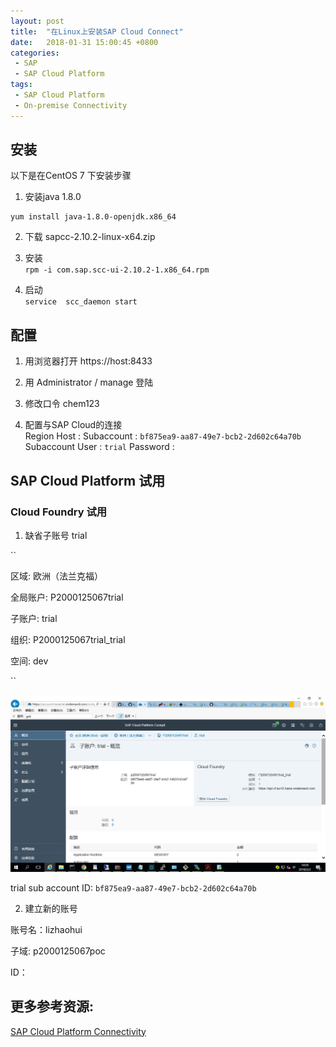 ```yaml
---
layout: post
title:  "在Linux上安装SAP Cloud Connect"
date:   2018-01-31 15:00:45 +0800
categories:
 - SAP
 - SAP Cloud Platform
tags:
 - SAP Cloud Platform
 - On-premise Connectivity
---
```


## 安装
   以下是在CentOS 7 下安装步骤

1. 安装java 1.8.0  
  ```
  yum install java-1.8.0-openjdk.x86_64
  ```


2. 下载 sapcc-2.10.2-linux-x64.zip


3. 安装  
    `rpm -i com.sap.scc-ui-2.10.2-1.x86_64.rpm`


4. 启动  
   `service  scc_daemon start`


## 配置
   1. 用浏览器打开 https://host:8433

   2. 用  Administrator / manage 登陆

   3. 修改口令 chem123

   4. 配置与SAP Cloud的连接  
     Region Host :
     Subaccount : `bf875ea9-aa87-49e7-bcb2-2d602c64a70b`
     Subaccount User : `trial`
     Password :




## SAP Cloud Platform 试用
###  Cloud Foundry 试用

1. 缺省子账号 trial  

``

区域: 欧洲（法兰克福）

全局账户: P2000125067trial

子账户: trial

组织: P2000125067trial_trial

空间: dev  

``

![](/assets/images/sap-cloud-try-01.png)

trial sub account ID: `bf875ea9-aa87-49e7-bcb2-2d602c64a70b`

2. 建立新的账号

账号名：lizhaohui

子域: p2000125067poc

ID：


## 更多参考资源:

[SAP Cloud Platform Connectivity](https://help.sap.com/viewer/cca91383641e40ffbe03bdc78f00f681/Cloud/en-US/e54cc8fbbb571014beb5caaf6aa31280.html)
